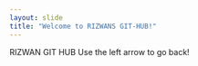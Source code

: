 ```yaml
---
layout: slide
title: "Welcome to RIZWANS GIT-HUB!"
---
```

RIZWAN GIT HUB
Use the left arrow to go back!
 